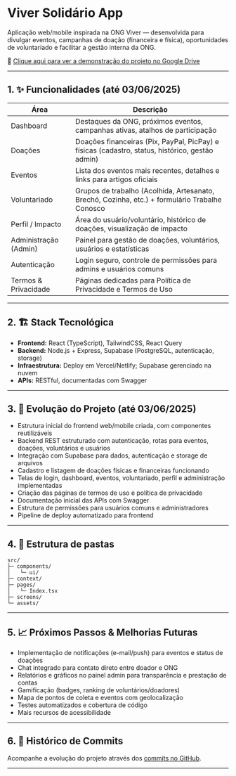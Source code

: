 # Viver Solidário App

Aplicação web/mobile inspirada na ONG Viver — desenvolvida para divulgar eventos, campanhas de doação (financeira e física), oportunidades de voluntariado e facilitar a gestão interna da ONG.

🎥 [Clique aqui para ver a demonstração do projeto no Google Drive](https://drive.google.com/file/d/1Gk96aUQ6a6g4gfAsgwyc0Il2ZUtBjBzX/view?usp=drive_link)

---

## 1. ✨ Funcionalidades (até 03/06/2025)

| Área                 | Descrição                                                                                       |
|----------------------|------------------------------------------------------------------------------------------------|
| Dashboard            | Destaques da ONG, próximos eventos, campanhas ativas, atalhos de participação                  |
| Doações              | Doações financeiras (Pix, PayPal, PicPay) e físicas (cadastro, status, histórico, gestão admin) |
| Eventos              | Lista dos eventos mais recentes, detalhes e links para artigos oficiais                        |
| Voluntariado         | Grupos de trabalho (Acolhida, Artesanato, Brechó, Cozinha, etc.) + formulário Trabalhe Conosco |
| Perfil / Impacto     | Área do usuário/voluntário, histórico de doações, visualização de impacto                      |
| Administração (Admin)| Painel para gestão de doações, voluntários, usuários e estatísticas                            |
| Autenticação         | Login seguro, controle de permissões para admins e usuários comuns                             |
| Termos & Privacidade | Páginas dedicadas para Política de Privacidade e Termos de Uso                                 |

---

## 2. 🏗️ Stack Tecnológica

- **Frontend:** React (TypeScript), TailwindCSS, React Query
- **Backend:** Node.js + Express, Supabase (PostgreSQL, autenticação, storage)
- **Infraestrutura:** Deploy em Vercel/Netlify; Supabase gerenciado na nuvem
- **APIs:** RESTful, documentadas com Swagger

---

## 3. 🚧 Evolução do Projeto (até 03/06/2025)

- Estrutura inicial do frontend web/mobile criada, com componentes reutilizáveis
- Backend REST estruturado com autenticação, rotas para eventos, doações, voluntários e usuários
- Integração com Supabase para dados, autenticação e storage de arquivos
- Cadastro e listagem de doações físicas e financeiras funcionando
- Telas de login, dashboard, eventos, voluntariado, perfil e administração implementadas
- Criação das páginas de termos de uso e política de privacidade
- Documentação inicial das APIs com Swagger
- Estrutura de permissões para usuários comuns e administradores
- Pipeline de deploy automatizado para frontend

---

## 4. 📂 Estrutura de pastas

```
src/
├─ components/            
│   └─ ui/                
├─ context/              
├─ pages/               
│   └─ Index.tsx          
├─ screens/               
└─ assets/                
```

---

## 5. 📈 Próximos Passos & Melhorias Futuras

- Implementação de notificações (e-mail/push) para eventos e status de doações
- Chat integrado para contato direto entre doador e ONG
- Relatórios e gráficos no painel admin para transparência e prestação de contas
- Gamificação (badges, ranking de voluntários/doadores)
- Mapa de pontos de coleta e eventos com geolocalização
- Testes automatizados e cobertura de código
- Mais recursos de acessibilidade

---

## 6. 📜 Histórico de Commits

Acompanhe a evolução do projeto através dos [commits no GitHub](https://github.com/leozinzao/viver-solidario/commits/main).

---
